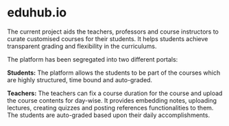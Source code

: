 # eduhub.io

The current project aids the teachers, professors and course instructors to curate customised courses for their students. It helps students achieve transparent grading and flexibility in the curriculums. 

The platform has been segregated into two different portals: 

**Students:** 
The platform allows the students to be part of the courses which are highly structured, time bound and auto-graded. 

**Teachers:** 
The teachers can fix a course duration for the course and upload the course contents for day-wise. It provides embedding notes, uploading lectures, creating quizzes and posting references functionalities to them. The students are auto-graded based upon their daily accomplishments. 

